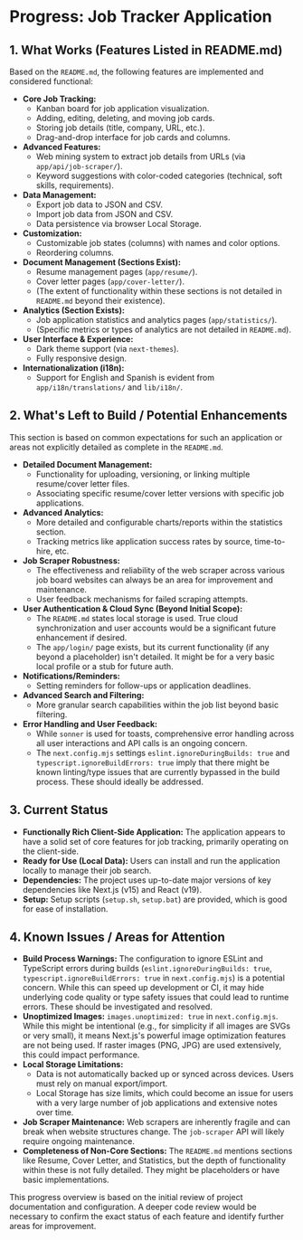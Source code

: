 # Progress: Job Tracker Application

## 1. What Works (Features Listed in README.md)

Based on the `README.md`, the following features are implemented and considered functional:

*   **Core Job Tracking:**
    *   Kanban board for job application visualization.
    *   Adding, editing, deleting, and moving job cards.
    *   Storing job details (title, company, URL, etc.).
    *   Drag-and-drop interface for job cards and columns.
*   **Advanced Features:**
    *   Web mining system to extract job details from URLs (via `app/api/job-scraper/`).
    *   Keyword suggestions with color-coded categories (technical, soft skills, requirements).
*   **Data Management:**
    *   Export job data to JSON and CSV.
    *   Import job data from JSON and CSV.
    *   Data persistence via browser Local Storage.
*   **Customization:**
    *   Customizable job states (columns) with names and color options.
    *   Reordering columns.
*   **Document Management (Sections Exist):**
    *   Resume management pages (`app/resume/`).
    *   Cover letter pages (`app/cover-letter/`).
    *   (The extent of functionality within these sections is not detailed in `README.md` beyond their existence).
*   **Analytics (Section Exists):**
    *   Job application statistics and analytics pages (`app/statistics/`).
    *   (Specific metrics or types of analytics are not detailed in `README.md`).
*   **User Interface & Experience:**
    *   Dark theme support (via `next-themes`).
    *   Fully responsive design.
*   **Internationalization (i18n):**
    *   Support for English and Spanish is evident from `app/i18n/translations/` and `lib/i18n/`.

## 2. What's Left to Build / Potential Enhancements

This section is based on common expectations for such an application or areas not explicitly detailed as complete in the `README.md`.

*   **Detailed Document Management:**
    *   Functionality for uploading, versioning, or linking multiple resume/cover letter files.
    *   Associating specific resume/cover letter versions with specific job applications.
*   **Advanced Analytics:**
    *   More detailed and configurable charts/reports within the statistics section.
    *   Tracking metrics like application success rates by source, time-to-hire, etc.
*   **Job Scraper Robustness:**
    *   The effectiveness and reliability of the web scraper across various job board websites can always be an area for improvement and maintenance.
    *   User feedback mechanisms for failed scraping attempts.
*   **User Authentication & Cloud Sync (Beyond Initial Scope):**
    *   The `README.md` states local storage is used. True cloud synchronization and user accounts would be a significant future enhancement if desired.
    *   The `app/login/` page exists, but its current functionality (if any beyond a placeholder) isn't detailed. It might be for a very basic local profile or a stub for future auth.
*   **Notifications/Reminders:**
    *   Setting reminders for follow-ups or application deadlines.
*   **Advanced Search and Filtering:**
    *   More granular search capabilities within the job list beyond basic filtering.
*   **Error Handling and User Feedback:**
    *   While `sonner` is used for toasts, comprehensive error handling across all user interactions and API calls is an ongoing concern.
    *   The `next.config.mjs` settings `eslint.ignoreDuringBuilds: true` and `typescript.ignoreBuildErrors: true` imply that there might be known linting/type issues that are currently bypassed in the build process. These should ideally be addressed.

## 3. Current Status

*   **Functionally Rich Client-Side Application:** The application appears to have a solid set of core features for job tracking, primarily operating on the client-side.
*   **Ready for Use (Local Data):** Users can install and run the application locally to manage their job search.
*   **Dependencies:** The project uses up-to-date major versions of key dependencies like Next.js (v15) and React (v19).
*   **Setup:** Setup scripts (`setup.sh`, `setup.bat`) are provided, which is good for ease of installation.

## 4. Known Issues / Areas for Attention

*   **Build Process Warnings:** The configuration to ignore ESLint and TypeScript errors during builds (`eslint.ignoreDuringBuilds: true`, `typescript.ignoreBuildErrors: true` in `next.config.mjs`) is a potential concern. While this can speed up development or CI, it may hide underlying code quality or type safety issues that could lead to runtime errors. These should be investigated and resolved.
*   **Unoptimized Images:** `images.unoptimized: true` in `next.config.mjs`. While this might be intentional (e.g., for simplicity if all images are SVGs or very small), it means Next.js's powerful image optimization features are not being used. If raster images (PNG, JPG) are used extensively, this could impact performance.
*   **Local Storage Limitations:**
    *   Data is not automatically backed up or synced across devices. Users must rely on manual export/import.
    *   Local Storage has size limits, which could become an issue for users with a very large number of job applications and extensive notes over time.
*   **Job Scraper Maintenance:** Web scrapers are inherently fragile and can break when website structures change. The `job-scraper` API will likely require ongoing maintenance.
*   **Completeness of Non-Core Sections:** The `README.md` mentions sections like Resume, Cover Letter, and Statistics, but the depth of functionality within these is not fully detailed. They might be placeholders or have basic implementations.

This progress overview is based on the initial review of project documentation and configuration. A deeper code review would be necessary to confirm the exact status of each feature and identify further areas for improvement.
